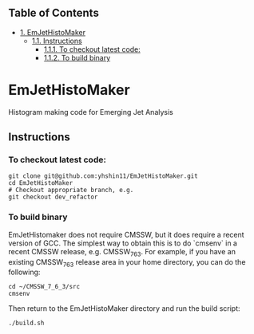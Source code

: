 <div id="table-of-contents">
<h2>Table of Contents</h2>
<div id="text-table-of-contents">
<ul>
<li><a href="#orgfe6306d">1. EmJetHistoMaker</a>
<ul>
<li><a href="#orgcc8e7e8">1.1. Instructions</a>
<ul>
<li><a href="#org0f11723">1.1.1. To checkout latest code:</a></li>
<li><a href="#org0ac2084">1.1.2. To build binary</a></li>
</ul>
</li>
</ul>
</li>
</ul>
</div>
</div>

<a id="orgfe6306d"></a>

# EmJetHistoMaker

Histogram making code for Emerging Jet Analysis


<a id="orgcc8e7e8"></a>

## Instructions


<a id="org0f11723"></a>

### To checkout latest code:

    git clone git@github.com:yhshin11/EmJetHistoMaker.git
    cd EmJetHistoMaker
    # Checkout appropriate branch, e.g.
    git checkout dev_refactor


<a id="org0ac2084"></a>

### To build binary

EmJetHistomaker does not require CMSSW, but it does require a recent version of GCC. The simplest way to obtain this is to do \`cmsenv\` in a recent CMSSW release, e.g. CMSSW<sub>7</sub><sub>6</sub><sub>3</sub>.
For example, if you have an existing CMSSW<sub>7</sub><sub>6</sub><sub>3</sub> release area in your home directory, you can do the following:

    cd ~/CMSSW_7_6_3/src
    cmsenv

Then return to the EmJetHistoMaker directory and run the build script:

    ./build.sh

